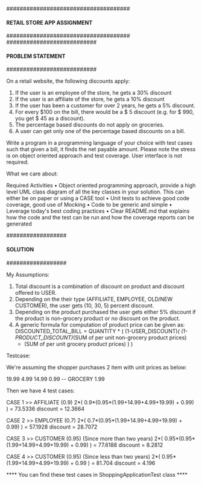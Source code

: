 #####################################
#### RETAIL STORE APP ASSIGNMENT ####
#####################################
###########################
#### PROBLEM STATEMENT ####
###########################

On a retail website, the following discounts apply:
1. If the user is an employee of the store, he gets a 30% discount
2. If the user is an affiliate of the store, he gets a 10% discount
3. If the user has been a customer for over 2 years, he gets a 5% discount.
4. For every $100 on the bill, there would be a $ 5 discount (e.g. for $ 990, you get $ 45 as a discount).
5. The percentage based discounts do not apply on groceries.
6. A user can get only one of the percentage based discounts on a bill.

Write a program in a programming language of your choice with test cases such that given a bill,
it finds the net payable amount. Please note the stress is on object oriented approach and test coverage.
User interface is not required.

What we care about:

Required Activities
• Object oriented programming approach, provide a high level UML class diagram of all the key classes in your solution.
  This can either be on paper or using a CASE tool
• Unit tests to achieve good code coverage, good use of Mocking
• Code to be generic and simple
• Leverage today's best coding practices
• Clear README.md that explains how the code and the test can be run and how the coverage reports can be generated

##################
#### SOLUTION ####
##################

My Assumptions:
1.  Total discount is a combination of discount on product and discount offered to USER.
2.  Depending on the their type (AFFILIATE, EMPLOYEE, OLD/NEW CUSTOMER), the user gets (10, 30, 5) percent discount.
3.  Depending on the product purchased the user gets either 5% discount if the product is non-grocery product or
    no discount on the product.
4.  A generic formula for computation of product price can be given as:
    DISCOUNTED_TOTAL_BILL =
    QUANTITY * (  (1-USER_DISCOUNT)*( (1-PRODUCT_DISCOUNT)*(SUM of per unit non-grocery product prices)
    + (SUM of per unit grocery product prices) )  )


Testcase:

We're assuming the shopper purchases 2 item with unit prices as below:

19.99
4.99
14.99
0.99 -- GROCERY
1.99

Then we have 4 test cases:

CASE 1 >> AFFILIATE (0.9)
2*( 0.9*(0.95*(1.99+14.99+4.99+19.99) + 0.99) ) = 73.5336
discount = 12.3664

CASE 2 >> EMPLOYEE (0.7)
2*( 0.7*(0.95*(1.99+14.99+4.99+19.99) + 0.99) ) = 57.1928
discount = 28.7072

CASE 3 >> CUSTOMER (0.95) (Since more than two years)
2*( 0.95*(0.95*(1.99+14.99+4.99+19.99) + 0.99) ) = 77.6188
discount = 8.2812

CASE 4 >> CUSTOMER (0.95) (Since less than two years)
2*( 0.95*(1.99+14.99+4.99+19.99) + 0.99 ) = 81.704
discount = 4.196

**** You can find these test cases in ShoppingApplicationTest class ****